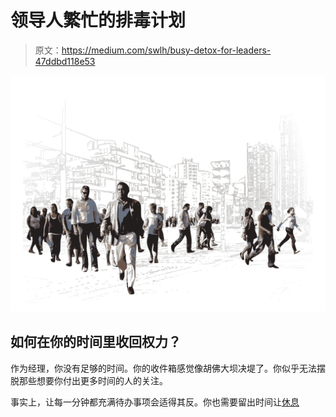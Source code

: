 # 领导人繁忙的排毒计划

> 原文：<https://medium.com/swlh/busy-detox-for-leaders-47ddbd118e53>

![](img/d870244ea810e8e3fb88415581a00ccc.png)

## 如何在你的时间里收回权力？

作为经理，你没有足够的时间。你的收件箱感觉像胡佛大坝决堤了。你似乎无法摆脱那些想要你付出更多时间的人的关注。

事实上，让每一分钟都充满待办事项会适得其反。你也需要留出时间让[休息](https://www.linkedin.com/pulse/all-ways-lack-sleep-makes-you-terrible-work-isabelle-roughol/)
